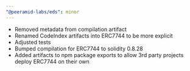 ```yaml
---
"@peeramid-labs/eds": minor
---
```


- Removed metadata from compilation artifact
- Renamed CodeIndex artifacts into ERC7744 to be more explicit
- Adjusted tests
- Bumped compilation for ERC7744 to solidity 0.8.28
- Added artifacts to npm package exports to allow 3rd party projects deploy ERC7744 on their own

